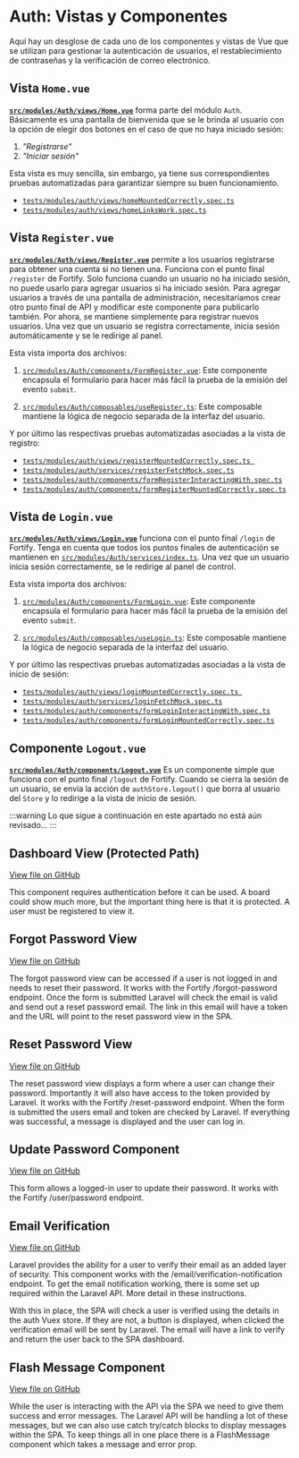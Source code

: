 # Auth: Vistas y Componentes

Aquí hay un desglose de cada uno de los componentes y vistas de Vue que se utilizan para gestionar la autenticación de usuarios, el restablecimiento de contraseñas y la verificación de correo electrónico.

## Vista `Home.vue`

[**`src/modules/Auth/views/Home.vue`**](https://github.com/CaribesTIC/laravuel-spa/blob/main/src/modules/Auth/views/Home.vue)
forma parte del módulo `Auth`. Básicamente es una pantalla de bienvenida que se le brinda al usuario con la opción de elegir dos botones en el caso de que no haya iniciado sesión:

1. _"Registrarse"_
1. _"Iniciar sesión"_

Esta vista es muy sencilla, sin embargo, ya tiene sus correspondientes pruebas automatizadas para garantizar siempre su buen funcionamiento.

- [`tests/modules/auth/views/homeMountedCorrectly.spec.ts`](https://github.com/CaribesTIC/laravuel-spa/blob/main/tests/modules/auth/views/homeMountedCorrectly.spec.ts)
- [`tests/modules/auth/views/homeLinksWork.spec.ts`](https://github.com/CaribesTIC/laravuel-spa/blob/main/tests/modules/auth/views/homeLinksWork.ts)


## Vista `Register.vue`

[**`src/modules/Auth/views/Register.vue`**](https://github.com/CaribesTIC/laravuel-spa/blob/main/src/modules/Auth/views/Register.vue) permite a los usuarios registrarse para obtener una cuenta si no tienen una. Funciona con el punto final `/register` de Fortify. Solo funciona cuando un usuario no ha iniciado sesión, no puede usarlo para agregar usuarios si ha iniciado sesión. Para agregar usuarios a través de una pantalla de administración, necesitaríamos crear otro punto final de API y modificar este componente para publicarlo también. Por ahora, se mantiene simplemente para registrar nuevos usuarios. Una vez que un usuario se registra correctamente, inicia sesión automáticamente y se le redirige al panel.

Esta vista importa dos archivos:

1. [`src/modules/Auth/components/FormRegister.vue`](https://github.com/CaribesTIC/laravuel-spa/blob/main/src/modules/Auth/components/FormRegister.vue): Este componente encapsula el formulario para hacer más fácil la prueba de la emisión del evento `submit`.
  
2. [`src/modules/Auth/composables/useRegister.ts`](https://github.com/CaribesTIC/laravuel-spa/blob/main/src/modules/Auth/composables/useRegister.ts): Este composable mantiene la lógica de negocio separada de la interfaz del usuario.

Y por último las respectivas pruebas automatizadas asociadas a la vista de registro:

- [`tests/modules/auth/views/registerMountedCorrectly.spec.ts `](https://github.com/CaribesTIC/laravuel-spa/blob/main/tests/modules/auth/views/registerMountedCorrectly.spec.ts)
- [`tests/modules/auth/services/registerFetchMock.spec.ts`](https://github.com/CaribesTIC/laravuel-spa/blob/main/tests/modules/auth/services/registerFetchMock.spec.ts)
- [`tests/modules/auth/components/formRegisterInteractingWith.spec.ts`](https://github.com/CaribesTIC/laravuel-spa/blob/main/tests/modules/auth/components/formRegisterInteractingWith.spec.ts)
- [`tests/modules/auth/components/formRegisterMountedCorrectly.spec.ts`](https://github.com/CaribesTIC/laravuel-spa/blob/main/tests/modules/auth/components/formRegisterMountedCorrectly.spec.ts)

## Vista de `Login.vue`

[**`src/modules/Auth/views/Login.vue`**](https://github.com/CaribesTIC/laravuel-spa/blob/main/src/modules/Auth/views/Login.vue) funciona con el punto final `/login` de Fortify. Tenga en cuenta que todos los puntos finales de autenticación se mantienen en [`src/modules/Auth/services/index.ts`](https://github.com/CaribesTIC/laravuel-spa/blob/main/src/modules/Auth/services/index.ts). Una vez que un usuario inicia sesión correctamente, se le redirige al panel de control.

Esta vista importa dos archivos:

1. [`src/modules/Auth/components/FormLogin.vue`](https://github.com/CaribesTIC/laravuel-spa/blob/main/src/modules/Auth/components/FormLogin.vue): Este componente encapsula el formulario para hacer más fácil la prueba de la emisión del evento `submit`.

1. [`src/modules/Auth/composables/useLogin.ts`](https://github.com/CaribesTIC/laravuel-spa/blob/main/src/modules/Auth/composables/useLogin.ts): Este composable mantiene la lógica de negocio separada de la interfaz del usuario.

Y por último las respectivas pruebas automatizadas asociadas a la vista de inicio de sesión:

- [`tests/modules/auth/views/loginMountedCorrectly.spec.ts `](https://github.com/CaribesTIC/laravuel-spa/blob/main/tests/modules/auth/views/loginMountedCorrectly.spec.ts)
- [`tests/modules/auth/services/loginFetchMock.spec.ts`](https://github.com/CaribesTIC/laravuel-spa/blob/main/tests/modules/auth/services/loginFetchMock.spec.ts)
- [`tests/modules/auth/components/formLoginInteractingWith.spec.ts`](https://github.com/CaribesTIC/laravuel-spa/blob/main/tests/modules/auth/components/formLoginInteractingWith.spec.ts)
- [`tests/modules/auth/components/formLoginMountedCorrectly.spec.ts`](https://github.com/CaribesTIC/laravuel-spa/blob/main/tests/modules/auth/components/formLoginMountedCorrectly.spec.ts)

## Componente `Logout.vue`

[**`src/modules/Auth/components/Logout.vue`**](https://github.com/CaribesTIC/laravuel-spa/blob/main/src/modules/Auth/components/Logout.vue)
Es un componente simple que funciona con el punto final `/logout` de Fortify. Cuando se cierra la sesión de un usuario, se envía la acción de `authStore.logout()` que borra al usuario del `Store` y lo redirige a la vista de inicio de sesión.

:::warning
Lo que sigue a continuación en este apartado no está aún revisado...
:::

## Dashboard View (Protected Path)

[View file on GitHub](https://github.com/garethredfern/laravel-vue/blob/main/src/views/Dashboard.vue)

This component requires authentication before it can be used. A board could show much more, but the important thing here is that it is protected. A user must be registered to view it.

## Forgot Password View

[View file on GitHub](https://github.com/garethredfern/laravel-vue/blob/main/src/views/ForgotPassword.vue)

The forgot password view can be accessed if a user is not logged in and needs to reset their password. It works with the Fortify /forgot-password endpoint. Once the form is submitted Laravel will check the email is valid and send out a reset password email. The link in this email will have a token and the URL will point to the reset password view in the SPA.

## Reset Password View

[View file on GitHub](https://github.com/garethredfern/laravel-vue/blob/main/src/views/ResetPassword.vue)

The reset password view displays a form where a user can change their password. Importantly it will also have access to the token provided by Laravel. It works with the Fortify /reset-password endpoint. When the form is submitted the users email and token are checked by Laravel. If everything was successful, a message is displayed and the user can log in.

## Update Password Component

[View file on GitHub](https://github.com/garethredfern/laravel-vue/blob/main/src/components/UpdatePassword.vue)

This form allows a logged-in user to update their password. It works with the Fortify /user/password endpoint.

## Email Verification

[View file on GitHub](https://github.com/garethredfern/laravel-vue/blob/main/src/components/VerifyEmail.vue)

Laravel provides the ability for a user to verify their email as an added layer of security. This component works with the /email/verification-notification endpoint. To get the email notification working, there is some set up required within the Laravel API. More detail in these instructions.

With this in place, the SPA will check a user is verified using the details in the auth Vuex store. If they are not, a button is displayed, when clicked the verification email will be sent by Laravel. The email will have a link to verify and return the user back to the SPA dashboard.

## Flash Message Component

[View file on GitHub](https://github.com/garethredfern/laravel-vue/blob/main/src/components/FlashMessage.vue)

While the user is interacting with the API via the SPA we need to give them success and error messages. The Laravel API will be handling a lot of these messages, but we can also use catch try/catch blocks to display messages within the SPA. To keep things all in one place there is a FlashMessage component which takes a message and error prop.
